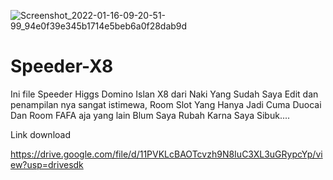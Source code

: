 ![Screenshot_2022-01-16-09-20-51-99_94e0f39e345b1714e5beb6a0f28dab9d](https://user-images.githubusercontent.com/88397313/149645344-c7d0218a-f976-48a8-a5a4-d811ea8cef27.png)


# Speeder-X8
Ini file Speeder Higgs Domino Islan X8 dari Naki Yang Sudah Saya Edit dan penampilan nya sangat istimewa, Room Slot Yang Hanya Jadi Cuma Duocai Dan Room FAFA aja yang lain Blum Saya Rubah Karna Saya Sibuk....


Link download

https://drive.google.com/file/d/11PVKLcBAOTcvzh9N8IuC3XL3uGRypcYp/view?usp=drivesdk
